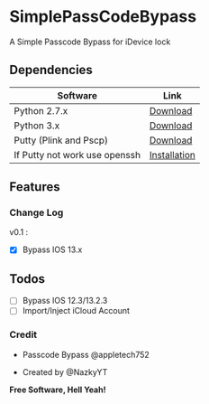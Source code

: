 # SimplePassCodeBypass
A Simple Passcode Bypass for iDevice lock 

## Dependencies

Software | Link
---------|-----
Python 2.7.x | [Download](https://www.python.org/downloads/release/python-2717/)
Python 3.x | [Download](https://www.python.org/downloads/release/python-382/)
Putty (Plink and Pscp) | [Download](https://www.chiark.greenend.org.uk/~sgtatham/putty/latest.html)
If Putty not work use openssh | [Installation](https://docs.microsoft.com/fr-fr/windows-server/administration/openssh/openssh_install_firstuse)

## Features

### Change Log 

v0.1 :

- [x] Bypass IOS 13.x

## Todos 

- [ ] Bypass IOS 12.3/13.2.3
- [ ] Import/Inject iCloud Account

### Credit

- Passcode Bypass @appletech752

- Created by @NazkyYT


**Free Software, Hell Yeah!**


